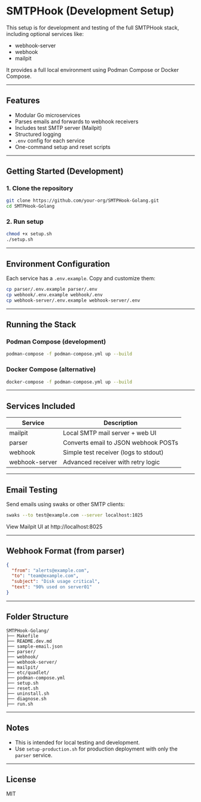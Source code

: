 # SMTPHook (Development Setup)

This setup is for development and testing of the full SMTPHook stack, including optional services like:

- webhook-server
- webhook
- mailpit

It provides a full local environment using Podman Compose or Docker Compose.

---

## Features

- Modular Go microservices
- Parses emails and forwards to webhook receivers
- Includes test SMTP server (Mailpit)
- Structured logging
- `.env` config for each service
- One-command setup and reset scripts

---

## Getting Started (Development)

### 1. Clone the repository

```bash
git clone https://github.com/your-org/SMTPHook-Golang.git
cd SMTPHook-Golang
```

### 2. Run setup

```bash
chmod +x setup.sh
./setup.sh
```

---

## Environment Configuration

Each service has a `.env.example`. Copy and customize them:

```bash
cp parser/.env.example parser/.env
cp webhook/.env.example webhook/.env
cp webhook-server/.env.example webhook-server/.env
```

---

## Running the Stack

### Podman Compose (development)

```bash
podman-compose -f podman-compose.yml up --build
```

### Docker Compose (alternative)

```bash
docker-compose -f podman-compose.yml up --build
```

---

## Services Included

| Service         | Description                          |
|-----------------|--------------------------------------|
| mailpit         | Local SMTP mail server + web UI      |
| parser          | Converts email to JSON webhook POSTs |
| webhook         | Simple test receiver (logs to stdout)|
| webhook-server  | Advanced receiver with retry logic   |

---

## Email Testing

Send emails using swaks or other SMTP clients:

```bash
swaks --to test@example.com --server localhost:1025
```

View Mailpit UI at http://localhost:8025

---

## Webhook Format (from parser)

```json
{
  "from": "alerts@example.com",
  "to": "team@example.com",
  "subject": "Disk usage critical",
  "text": "90% used on server01"
}
```

---

## Folder Structure

```
SMTPHook-Golang/
├── Makefile
├── README.dev.md
├── sample-email.json
├── parser/
├── webhook/
├── webhook-server/
├── mailpit/
├── etc/quadlet/
├── podman-compose.yml
├── setup.sh
├── reset.sh
├── uninstall.sh
├── diagnose.sh
├── run.sh
```

---

## Notes

- This is intended for local testing and development.
- Use `setup-production.sh` for production deployment with only the `parser` service.

---

## License

MIT
